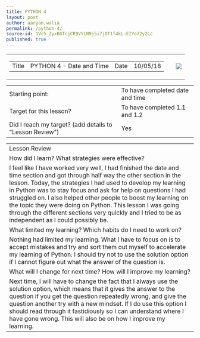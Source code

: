 ```yaml
---
title: PYTHON 4
layout: post
author: aaryan.walia
permalink: /python-4/
source-id: 1Vc5_ZyxBGTcjCR9VYLN9j5i7jDT1f4kL-EIYo72y2Lc
published: true
---
```

<table>
  <tr>
    <td>
      <table>
        <tr>
          <td>Title</td>
          <td>PYTHON 4 - Date and Time</td>
          <td>Date</td>
          <td>10/05/18</td>
         </tr>
      </table>
    </td>
    <td>
      <td class="badgeimages"><img src="https://1203aaryan.github.io/aaryan1203.github.io//images/badge4.png"></td>
    </td>
  </tr>
 </table>
 
<table>
  <tr>
    <td>Starting point:</td>
    <td>To have completed date and time</td>
  </tr>
  <tr>
    <td>Target for this lesson?</td>
    <td>To have completed 1.1 and 1.2</td>
  </tr>
  <tr>
    <td>Did I reach my target? 
(add details to "Lesson Review")</td>
    <td> Yes </td>
  </tr>
</table>


<table>
  <tr>
    <td>Lesson Review</td>
  </tr>
  <tr>
    <td>How did I learn? What strategies were effective? </td>
  </tr>
  <tr>
    <td>I feel like I have worked very well, I had finished the date and time section and got through half way the other section in the lesson. Today, the strategies I had used to develop my learning in Python was to stay focus and ask for help on questions I had struggled on. I also helped other people to boost my learning on the topic they were doing on Python. This lesson I was going through the different sections very quickly and I tried to be as independent as I could possibly be. </td>
  </tr>
  <tr>
    <td>What limited my learning? Which habits do I need to work on? </td>
  </tr>
  <tr>
    <td>Nothing had limited my learning. What I have to focus on is to accept mistakes and try and sort them out myself to accelerate my learning of Python. I should try not to use the solution option if I cannot figure out what the answer of the question is.</td>
  </tr>
  <tr>
    <td>What will I change for next time? How will I improve my learning?</td>
  </tr>
  <tr>
    <td>Next time, I will have to change the fact that I always use the solution option, which means that it gives the answer to the question if you get the question repeatedly wrong, and give the question another try with a new mindset. If I do use this option I should read through it fastidiously so I can understand where I have gone wrong. This will also be on how I improve my learning.</td>
  </tr>
</table>


